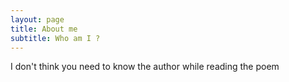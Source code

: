 ```yaml
---
layout: page
title: About me
subtitle: Who am I ?
---
```


I don't think you need to know the author while reading the poem